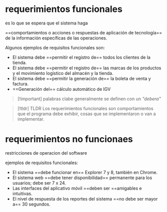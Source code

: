 
# requerimientos funcionales


es lo que se espera que el sistema haga

 ==comportamientos o acciones o respuestas de aplicación de tecnología== de la información específicas de las operaciones.

Algunos ejemplos de requisitos funcionales son:
- El sistema debe ==permitir el registro de== todos los clientes de la tienda.
- El sistema debe ==permitir el registro de== las marcas de los productos y el movimiento logístico del almacén y la tienda.
- El sistema debe ==permitir la generación de== la boleta de venta y factura.
- ==Generación del== cálculo automático de IGV


>[!important] palabras clabe
> generalmente se definen con un *"debera"*
> 

> [!tldr] TLDR
> Los requerimientos funcionales son comportamientos que el programa debe exhibir, cosas que se implementaron o van a implementar.




# requerimientos no funcionaes

restricciones de operacion del software

 ejemplos de requisitos funcionales:
- El sistema ==debe funcionar en== Explorer 7 y 8, también en Chrome.
- El sistema web ==debe tener disponibilidad== permanente para los usuarios; debe ser 7 x 24.
- Las interfaces del aplicativo móvil ==deben ser ==amigables e intuitivas.
- El nivel de respuesta de los reportes del sistema ==no debe ser mayor a== 30 segundos.

